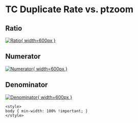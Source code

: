 # TC Duplicate Rate vs. ptzoom

## Ratio

[![Ratio](../mtv/var/TC_duplrate_stack_ptzoom.png){ width=600px }](../mtv/var/TC_duplrate_stack_ptzoom.pdf)

## Numerator

[![Numerator](../mtv/num/TC_duplrate_stack_ptzoom_num.png){ width=600px }](../mtv/num/TC_duplrate_stack_ptzoom_num.pdf)

## Denominator

[![Denominator](../mtv/den/TC_duplrate_stack_ptzoom_den.png){ width=600px }](../mtv/den/TC_duplrate_stack_ptzoom_den.pdf)


``` {=html}
<style>
body { min-width: 100% !important; }
</style>
```
